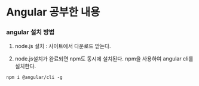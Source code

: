 # Angular 공부한 내용
### angular 설치 방법
1. node.js 설치 : 사이트에서 다운로드 받는다. 


2. node.js설치가 완료되면 npm도 동시에 설치된다. 
npm을 사용하여 angular cli를 설치한다. 

```
npm i @angular/cli -g
```


